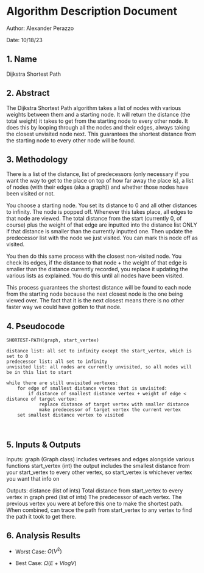 # Algorithm Description Document

Author: Alexander Perazzo

Date: 10/18/23 

## 1. Name
Dijkstra Shortest Path

## 2. Abstract
The Dijkstra Shortest Path algorithm takes a list of nodes with various weights between them and a starting node. It will return the distance (the total weight) it takes to get from the starting node to every other node. It does this by looping through all the nodes and their edges, always taking the closest unvisited node next. This guarantees the shortest distance from the starting node to every other node will be found.

## 3. Methodology
There is a list of the distance, list of predecessors (only necessary if you want the way to get to the place on top of how far away the place is), a list of nodes (with their edges (aka a graph)) and whether those nodes have been visited or not.

You choose a starting node. You set its distance to 0 and all other distances to infinity. The node is popped off. Whenever this takes place, all edges to that node are viewed. The total distance from the start (currently 0, of course) plus the weight of that edge are inputted into the distance list ONLY if that distance is smaller than the currently inputted one. Then update the predecessor list with the node we just visited. You can mark this node off as visited. 

You then do this same process with the closest non-visited node. You check its edges, if the distance to that node + the weight of that edge is smaller than the distance currently recorded, you replace it updating the various lists as explained. You do this until all nodes have been visited.

This process guarantees the shortest distance will be found to each node from the starting node because the next closest node is the one being viewed over. The fact that it is the next closest means there is no other faster way we could have gotten to that node.

## 4. Pseudocode

```
SHORTEST-PATH(graph, start_vertex)

distance list: all set to infinity except the start_vertex, which is set to 0
predecessor list: all set to infinity
unvisited list: all nodes are currently unvisited, so all nodes will be in this list to start

while there are still unvisited vertexes:
    for edge of smallest distance vertex that is unvisited:
        if distance of smallest distance vertex + weight of edge < distance of target vertex:
            replace distance of target vertex with smaller distance
            make predecessor of target vertex the current vertex
    set smallest distance vertex to visited

    

```

## 5. Inputs & Outputs

Inputs: graph (Graph class) includes vertexes and edges alongside various functions
start_vertex (int) the output includes the smallest distance from your start_vertex to every other vertex, so start_vertex is whichever vertex you want that info on

Outputs: distance (list of ints) Total distance from start_vertex to every vertex in graph
pred (list of ints) The predecessor of each vertex. The previous vertex you were at before this one to make the shortest path. When combined, can trace the path from start_vertex to any vertex to find the path it took to get there.

## 6. Analysis Results

* Worst Case: $O(V^2)$

* Best Case: $\Omega(E+VlogV)$

